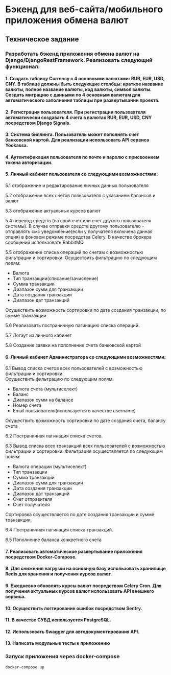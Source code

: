 # Бэкенд для веб-сайта/мобильного приложения обмена валют

## Техническое задание

### Разработать бэкенд приложения обмена валют на Django/DjangoRestFramework. Реализовать следующий функционал:

#### 1. Создать таблицу Currency с 4 основными валютами: RUR, EUR, USD, CNY. В таблице должны быть следующие столбцы: краткое название валюты, полное название валюты, код валюты, символ валюты. Создать миграцию с данными по 4 основным валютам для автоматического заполнения таблицы при развертывании проекта.
#### 2. Регистрация пользователя. При регистрации пользователя автоматически создавать 4 счета в валютах RUR, EUR, USD, CNY посредством Django Signals.
#### 3. Система биллинга. Пользователь может пополнять счет банковской картой. Для реализации использовать API сервиса Yookassa.
#### 4. Аутентификация пользователя по почте и паролю c присвоением токена авторизации.
#### 5. Личный кабинет пользователя со следующими возможностями:

5.1 отображение и редактирование личных данных пользователя

5.2 отображение всех счетов пользователя с указанием балансов и валют

5.3 отображение актуальных курсов валют

5.4 перевод средств (на свой счет или счет другого пользователя системы). В случае отправки средств другому пользователю - отправлять смс уведомление(если у получателя включена данная опция) в фоновом режиме  посредства Celery. В качестве брокера сообщений использовать RabbitMQ

5.5 отображение списка операций по счетам с возможностью фильтрации и сортировки. 
Осуществить фильтрацию по следующим полям:
- Валюта
- Тип транзакции(списание/зачисление)
- Сумма транзакции
- Диапазон сумм для транзакции
- Дата создания транзакции
- Диапазон дат транзакций

Осуществить возможность сортировки по дате создания транзакции, по сумме транзакции

5.6 Реализовать постраничную пагинацию списка операций.

5.7 Логаут из личного кабинет

5.8 Создание заявки на пополнение счета банковской картой

#### 6. Личный кабинет Администратора со следующими возможностями:
6.1 Вывод списка счетов всех пользователей с возможностью фильтрации и сортировки.  
Осуществить фильтрацию по следующим полям:
* Валюта счета (мультиселект)
* Баланс
* Диапазон сумм на балансе
* Номер счета
* Email пользователя(используется в качестве username)

Осуществить возможность сортировки по дате создания счета, балансу счета

6.2 Постраничная пагинация списка счетов.

6.3 Вывод списка всех транзакций всех пользователей с возможностью фильтрации и сортировки. 
Фильтрация осуществляется по следующим полям:
* Валюта операции (мультиселект)
* Тип транзакции
* Сумма транзакции
* Диапазон сумм для транзакции
* Дата создания транзакции
* Диапазон дат транзакций
* Счет отправителя
* Счет получателя

Сортировка осуществляется по датe создания транзакции и сумме транзакции.

6.4 Постраничная пагинация списка транзакций.

6.5 Пополнение баланса конкретного счета

#### 7. Реализовать автоматическое развертывание приложения посредством Docker-Compose.
#### 8. Для снижения нагрузки на основную базу использовать хранилище Redis для хранения и получения курсов валют.
#### 9. Ежедневно обновлять курсы валют посредством Celery Cron. Для получения актуальных курсов валют использовать API внешнего сервиса.
#### 10. Осуществить логгирование ошибок посредством Sentry.
#### 11. В качестве СУБД используется PostgreSQL.
#### 12. Использовать Swagger для автодокументирования API.
#### 13. Написать модульные тесты к приложению




### Запуск приложения через docker-compose

```bash
docker-compose up
```
